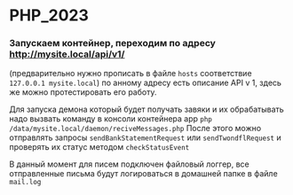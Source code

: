 # PHP_2023


### Запускаем контейнер, переходим по адресу http://mysite.local/api/v1/
(предварительно нужно прописать в файле `hosts` соответствие `127.0.0.1 mysite.local`)
по анному адресу есть описание API v 1, здесь же можно протестировать его работу.

Для запуска демона который будет получать завяки и их обрабатывать надо вызвать команду 
в консоли контейнера app
`php /data/mysite.local/daemon/reciveMessages.php`
После этого можно отправлять запросы `sendBankStatementRequest` или `sendTwondflRequest` и 
проверять их статус методом `checkStatusEvent`

В данный момент для писем подключен файловый логгер, все отправленные письма будут логироваться 
в домашней папке в файле `mail.log`

